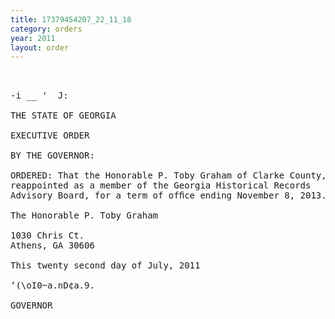 ```yaml
---
title: 17379454207_22_11_18
category: orders
year: 2011
layout: order
---
```


<pre> 

-i __ '  J:

THE STATE OF GEORGIA

EXECUTIVE ORDER

BY THE GOVERNOR:

ORDERED: That the Honorable P. Toby Graham of Clarke County, Georgia, is
reappointed as a member of the Georgia Historical Records
Advisory Board, for a term of ofﬁce ending November 8, 2013.

The Honorable P. Toby Graham

1030 Chris Ct.
Athens, GA 30606

This twenty second day of July, 2011

‘(\oI0~a.nD¢a.9.

GOVERNOR

</pre>

